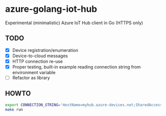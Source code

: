 # azure-golang-iot-hub

Experimental (minimalistic) Azure IoT Hub client in Go (HTTPS only)

## TODO

* [x] Device registration/enumeration
* [x] Device-to-cloud messages
* [x] HTTP connection re-use
* [x] Proper testing, built-in example reading connection string from environment variable
* [ ] Refactor as library

## HOWTO

```bash
export CONNECTION_STRING='HostName=myhub.azure-devices.net;SharedAccessKeyName=iothubowner;SharedAccessKey=SxiN78h8tdN3yQXMBhmV193ZxKWBHhmJptGcvheA3dg='
make run
```
